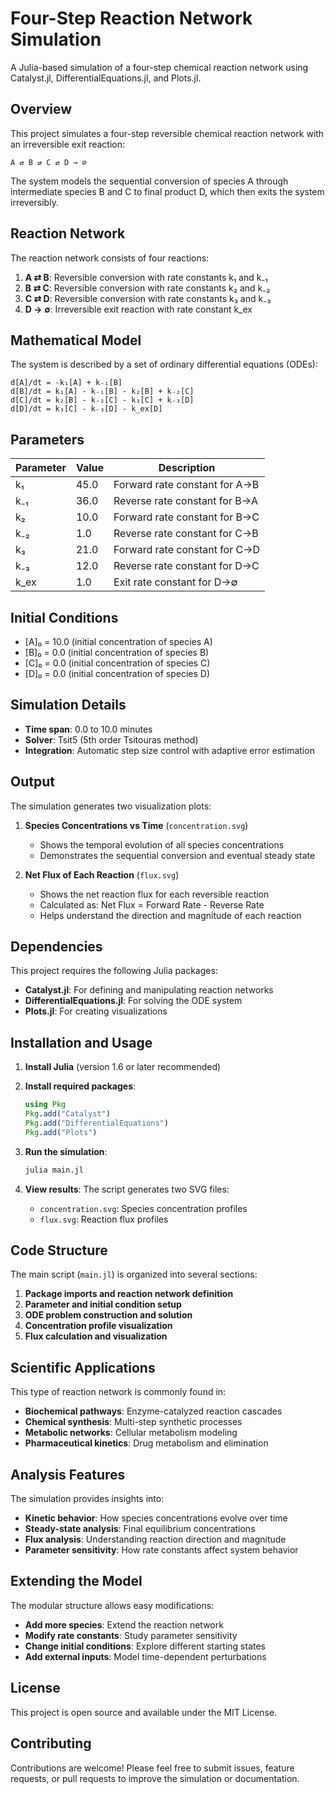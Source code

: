 # Four-Step Reaction Network Simulation

A Julia-based simulation of a four-step chemical reaction network using Catalyst.jl, DifferentialEquations.jl, and Plots.jl.

## Overview

This project simulates a four-step reversible chemical reaction network with an irreversible exit reaction:

```
A ⇄ B ⇄ C ⇄ D → ∅
```

The system models the sequential conversion of species A through intermediate species B and C to final product D, which then exits the system irreversibly.

## Reaction Network

The reaction network consists of four reactions:

1. **A ⇄ B**: Reversible conversion with rate constants k₁ and k₋₁
2. **B ⇄ C**: Reversible conversion with rate constants k₂ and k₋₂  
3. **C ⇄ D**: Reversible conversion with rate constants k₃ and k₋₃
4. **D → ∅**: Irreversible exit reaction with rate constant k_ex

## Mathematical Model

The system is described by a set of ordinary differential equations (ODEs):

```
d[A]/dt = -k₁[A] + k₋₁[B]
d[B]/dt = k₁[A] - k₋₁[B] - k₂[B] + k₋₂[C]
d[C]/dt = k₂[B] - k₋₂[C] - k₃[C] + k₋₃[D]
d[D]/dt = k₃[C] - k₋₃[D] - k_ex[D]
```

## Parameters

| Parameter | Value | Description |
|-----------|-------|-------------|
| k₁        | 45.0  | Forward rate constant for A→B |
| k₋₁       | 36.0  | Reverse rate constant for B→A |
| k₂        | 10.0  | Forward rate constant for B→C |
| k₋₂       | 1.0   | Reverse rate constant for C→B |
| k₃        | 21.0  | Forward rate constant for C→D |
| k₋₃       | 12.0  | Reverse rate constant for D→C |
| k_ex      | 1.0   | Exit rate constant for D→∅ |

## Initial Conditions

- [A]₀ = 10.0 (initial concentration of species A)
- [B]₀ = 0.0 (initial concentration of species B)
- [C]₀ = 0.0 (initial concentration of species C)
- [D]₀ = 0.0 (initial concentration of species D)

## Simulation Details

- **Time span**: 0.0 to 10.0 minutes
- **Solver**: Tsit5 (5th order Tsitouras method)
- **Integration**: Automatic step size control with adaptive error estimation

## Output

The simulation generates two visualization plots:

1. **Species Concentrations vs Time** (`concentration.svg`)
   - Shows the temporal evolution of all species concentrations
   - Demonstrates the sequential conversion and eventual steady state

2. **Net Flux of Each Reaction** (`flux.svg`)
   - Shows the net reaction flux for each reversible reaction
   - Calculated as: Net Flux = Forward Rate - Reverse Rate
   - Helps understand the direction and magnitude of each reaction

## Dependencies

This project requires the following Julia packages:

- **Catalyst.jl**: For defining and manipulating reaction networks
- **DifferentialEquations.jl**: For solving the ODE system
- **Plots.jl**: For creating visualizations

## Installation and Usage

1. **Install Julia** (version 1.6 or later recommended)

2. **Install required packages**:
   ```julia
   using Pkg
   Pkg.add("Catalyst")
   Pkg.add("DifferentialEquations")
   Pkg.add("Plots")
   ```

3. **Run the simulation**:
   ```bash
   julia main.jl
   ```

4. **View results**: The script generates two SVG files:
   - `concentration.svg`: Species concentration profiles
   - `flux.svg`: Reaction flux profiles

## Code Structure

The main script (`main.jl`) is organized into several sections:

1. **Package imports and reaction network definition**
2. **Parameter and initial condition setup**
3. **ODE problem construction and solution**
4. **Concentration profile visualization**
5. **Flux calculation and visualization**

## Scientific Applications

This type of reaction network is commonly found in:

- **Biochemical pathways**: Enzyme-catalyzed reaction cascades
- **Chemical synthesis**: Multi-step synthetic processes
- **Metabolic networks**: Cellular metabolism modeling
- **Pharmaceutical kinetics**: Drug metabolism and elimination

## Analysis Features

The simulation provides insights into:

- **Kinetic behavior**: How species concentrations evolve over time
- **Steady-state analysis**: Final equilibrium concentrations
- **Flux analysis**: Understanding reaction direction and magnitude
- **Parameter sensitivity**: How rate constants affect system behavior

## Extending the Model

The modular structure allows easy modifications:

- **Add more species**: Extend the reaction network
- **Modify rate constants**: Study parameter sensitivity
- **Change initial conditions**: Explore different starting states
- **Add external inputs**: Model time-dependent perturbations

## License

This project is open source and available under the MIT License.

## Contributing

Contributions are welcome! Please feel free to submit issues, feature requests, or pull requests to improve the simulation or documentation.

